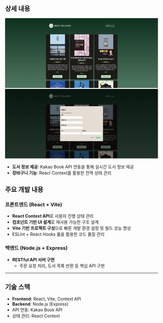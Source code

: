 ## 상세 내용

![img.png](img.png)
![img_1.png](img_1.png)
- **도서 정보 제공**: Kakao Book API 연동을 통해 실시간 도서 정보 제공
- **장바구니 기능**: React Context를 활용한 전역 상태 관리

## 주요 개발 내용

### 프론트엔드 (React + Vite)

- **React Context API**로 사용자 진행 상태 관리
- **컴포넌트 기반 UI 설계**로 재사용 가능한 구조 설계
- **Vite 기반 프로젝트 구성**으로 빠른 개발 환경 설정 및 빌드 성능 향상
- ESLint + React Hooks 룰을 활용한 코드 품질 관리

### 백엔드 (Node.js + Express)

- **RESTful API 서버 구현**
    - 주문 요청 처리, 도서 목록 반환 등 핵심 API 구현

---

## 기술 스택

- **Frontend**: React, Vite, Context API
- **Backend**: Node.js (Express)
- API 연동: Kakao Book API
- 상태 관리: React Context